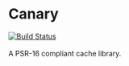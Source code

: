 # Canary
[![Build Status](https://travis-ci.org/Auvipev/Canary.svg?branch=master)](https://travis-ci.org/Auvipev/Canary) <br /><br />
A PSR-16 compliant cache library.
